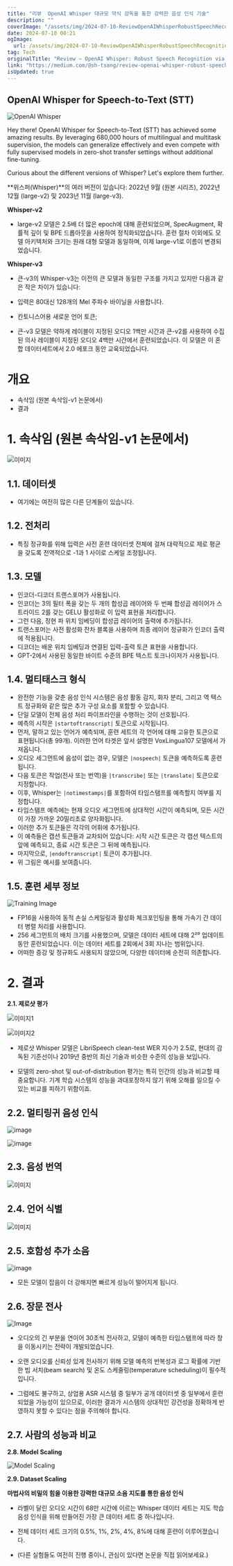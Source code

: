 ```yaml
---
title: "리뷰  OpenAI Whisper 대규모 약식 감독을 통한 강력한 음성 인식 기술"
description: ""
coverImage: "/assets/img/2024-07-10-ReviewOpenAIWhisperRobustSpeechRecognitionviaLarge-ScaleWeakSupervision_0.png"
date: 2024-07-10 00:21
ogImage:
  url: /assets/img/2024-07-10-ReviewOpenAIWhisperRobustSpeechRecognitionviaLarge-ScaleWeakSupervision_0.png
tag: Tech
originalTitle: "Review — OpenAI Whisper: Robust Speech Recognition via Large-Scale Weak Supervision"
link: "https://medium.com/@sh-tsang/review-openai-whisper-robust-speech-recognition-via-large-scale-weak-supervision-f7b9bb646356"
isUpdated: true
---
```


## OpenAI Whisper for Speech-to-Text (STT)

![OpenAI Whisper](/assets/img/2024-07-10-ReviewOpenAIWhisperRobustSpeechRecognitionviaLarge-ScaleWeakSupervision_0.png)

Hey there! OpenAI Whisper for Speech-to-Text (STT) has achieved some amazing results. By leveraging 680,000 hours of multilingual and multitask supervision, the models can generalize effectively and even compete with fully supervised models in zero-shot transfer settings without additional fine-tuning.

Curious about the different versions of Whisper? Let's explore them further.

<!-- cozy-coder - 수평 -->

<ins class="adsbygoogle"
     style="display:block"
     data-ad-client="ca-pub-4877378276818686"
     data-ad-slot="1107185301"
     data-ad-format="auto"
     data-full-width-responsive="true"></ins>

<script>
     (adsbygoogle = window.adsbygoogle || []).push({});
</script>

**위스퍼(Whisper)**의 여러 버전이 있습니다: 2022년 9월 (원본 시리즈), 2022년 12월 (large-v2) 및 2023년 11월 (large-v3).

**Whisper-v2**

- large-v2 모델은 2.5배 더 많은 epoch에 대해 훈련되었으며, SpecAugment, 확률적 깊이 및 BPE 드롭아웃을 사용하여 정칙화되었습니다. 훈련 절차 이외에도 모델 아키텍처와 크기는 원래 대형 모델과 동일하며, 이제 large-v1로 이름이 변경되었습니다.

**Whisper-v3**

<!-- cozy-coder - 수평 -->

<ins class="adsbygoogle"
     style="display:block"
     data-ad-client="ca-pub-4877378276818686"
     data-ad-slot="1107185301"
     data-ad-format="auto"
     data-full-width-responsive="true"></ins>

<script>
     (adsbygoogle = window.adsbygoogle || []).push({});
</script>

- 큰-v3의 Whisper-v3는 이전의 큰 모델과 동일한 구조를 가지고 있지만 다음과 같은 작은 차이가 있습니다:

- 입력은 80대신 128개의 Mel 주파수 바이닐을 사용합니다.
- 칸토니스어용 새로운 언어 토큰;

- 큰-v3 모델은 약하게 레이블이 지정된 오디오 1백만 시간과 큰-v2를 사용하여 수집된 의사 레이블이 지정된 오디오 4백만 시간에서 훈련되었습니다. 이 모델은 이 혼합 데이터세트에서 2.0 에포크 동안 교육되었습니다.

# 개요

<!-- cozy-coder - 수평 -->

<ins class="adsbygoogle"
     style="display:block"
     data-ad-client="ca-pub-4877378276818686"
     data-ad-slot="1107185301"
     data-ad-format="auto"
     data-full-width-responsive="true"></ins>

<script>
     (adsbygoogle = window.adsbygoogle || []).push({});
</script>

- 속삭임 (원본 속삭임-v1 논문에서)
- 결과

# 1. 속삭임 (원본 속삭임-v1 논문에서)

![이미지](/assets/img/2024-07-10-ReviewOpenAIWhisperRobustSpeechRecognitionviaLarge-ScaleWeakSupervision_1.png)

## 1.1. 데이터셋

<!-- cozy-coder - 수평 -->

<ins class="adsbygoogle"
     style="display:block"
     data-ad-client="ca-pub-4877378276818686"
     data-ad-slot="1107185301"
     data-ad-format="auto"
     data-full-width-responsive="true"></ins>

<script>
     (adsbygoogle = window.adsbygoogle || []).push({});
</script>

- 여기에는 여전히 많은 다른 단계들이 있습니다.

## 1.2. 전처리

- 특징 정규화를 위해 입력은 사전 훈련 데이터셋 전체에 걸쳐 대략적으로 제로 평균을 갖도록 전역적으로 -1과 1 사이로 스케일 조정됩니다.

<!-- cozy-coder - 수평 -->

<ins class="adsbygoogle"
     style="display:block"
     data-ad-client="ca-pub-4877378276818686"
     data-ad-slot="1107185301"
     data-ad-format="auto"
     data-full-width-responsive="true"></ins>

<script>
     (adsbygoogle = window.adsbygoogle || []).push({});
</script>

## 1.3. 모델

- 인코더-디코더 트랜스포머가 사용됩니다.
- 인코더는 3의 필터 폭을 갖는 두 개의 합성곱 레이어와 두 번째 합성곱 레이어가 스트라이드 2를 갖는 GELU 활성화로 이 입력 표현을 처리합니다.
- 그런 다음, 정현 파 위치 임베딩이 합성곱 레이어의 출력에 추가됩니다.
- 트랜스포머는 사전 활성화 잔차 블록을 사용하며 최종 레이어 정규화가 인코더 출력에 적용됩니다.
- 디코더는 배운 위치 임베딩과 연결된 입력-출력 토큰 표현을 사용합니다.
- GPT-2에서 사용된 동일한 바이트 수준의 BPE 텍스트 토크나이저가 사용됩니다.

## 1.4. 멀티태스크 형식

- 완전한 기능을 갖춘 음성 인식 시스템은 음성 활동 감지, 화자 분리, 그리고 역 텍스트 정규화와 같은 많은 추가 구성 요소를 포함할 수 있습니다.
- 단일 모델이 전체 음성 처리 파이프라인을 수행하는 것이 선호됩니다.
- 예측의 시작은 `|startoftranscript|` 토큰으로 시작됩니다.
- 먼저, 말하고 있는 언어가 예측되며, 훈련 세트의 각 언어에 대해 고유한 토큰으로 표현됩니다(총 99개). 이러한 언어 타겟은 앞서 설명한 VoxLingua107 모델에서 가져옵니다.
- 오디오 세그먼트에 음성이 없는 경우, 모델은 `|nospeech|` 토큰을 예측하도록 훈련됩니다.
- 다음 토큰은 작업(전사 또는 번역)을 `|transcribe|` 또는 `|translate|` 토큰으로 지정합니다.
- 이후, Whisper는 `|notimestamps|`를 포함하여 타임스탬프를 예측할지 여부를 지정합니다.
- 타임스탬프 예측에는 현재 오디오 세그먼트에 상대적인 시간이 예측되며, 모든 시간이 가장 가까운 20밀리초로 양자화됩니다.
- 이러한 추가 토큰들은 각각의 어휘에 추가됩니다.
- 이 예측들은 캡션 토큰들과 교차되어 있습니다: 시작 시간 토큰은 각 캡션 텍스트의 앞에 예측되고, 종료 시간 토큰은 그 뒤에 예측됩니다.
- 마지막으로, `|endoftranscript|` 토큰이 추가됩니다.
- 위 그림은 예시를 보여줍니다.

<!-- cozy-coder - 수평 -->

<ins class="adsbygoogle"
     style="display:block"
     data-ad-client="ca-pub-4877378276818686"
     data-ad-slot="1107185301"
     data-ad-format="auto"
     data-full-width-responsive="true"></ins>

<script>
     (adsbygoogle = window.adsbygoogle || []).push({});
</script>

## 1.5. 훈련 세부 정보

![Training Image](/assets/img/2024-07-10-ReviewOpenAIWhisperRobustSpeechRecognitionviaLarge-ScaleWeakSupervision_2.png)

- FP16을 사용하여 동적 손실 스케일링과 활성화 체크포인팅을 통해 가속기 간 데이터 병렬 처리를 사용합니다.
- 256 세그먼트의 배치 크기를 사용했으며, 모델은 데이터 세트에 대해 2²⁰ 업데이트 동안 훈련되었습니다. 이는 데이터 세트를 2회에서 3회 지나는 범위입니다.
- 어떠한 증강 및 정규화도 사용되지 않았으며, 다양한 데이터에 순전히 의존합니다.

# 2. 결과

<!-- cozy-coder - 수평 -->

<ins class="adsbygoogle"
     style="display:block"
     data-ad-client="ca-pub-4877378276818686"
     data-ad-slot="1107185301"
     data-ad-format="auto"
     data-full-width-responsive="true"></ins>

<script>
     (adsbygoogle = window.adsbygoogle || []).push({});
</script>

**2.1. 제로샷 평가**

![이미지1](/assets/img/2024-07-10-ReviewOpenAIWhisperRobustSpeechRecognitionviaLarge-ScaleWeakSupervision_3.png)

![이미지2](/assets/img/2024-07-10-ReviewOpenAIWhisperRobustSpeechRecognitionviaLarge-ScaleWeakSupervision_4.png)

- 제로샷 Whisper 모델은 LibriSpeech clean-test WER 지수가 2.5로, 현대의 감독된 기준선이나 2019년 중반의 최신 기술과 비슷한 수준의 성능을 보입니다.

<!-- cozy-coder - 수평 -->

<ins class="adsbygoogle"
     style="display:block"
     data-ad-client="ca-pub-4877378276818686"
     data-ad-slot="1107185301"
     data-ad-format="auto"
     data-full-width-responsive="true"></ins>

<script>
     (adsbygoogle = window.adsbygoogle || []).push({});
</script>

- 모델의 zero-shot 및 out-of-distribution 평가는 특히 인간의 성능과 비교할 때 중요합니다. 기계 학습 시스템의 성능을 과대포장하지 않기 위해 오해를 일으킬 수 있는 비교를 피하기 위함이죠.

## 2.2. 멀티링귀 음성 인식

![image](/assets/img/2024-07-10-ReviewOpenAIWhisperRobustSpeechRecognitionviaLarge-ScaleWeakSupervision_5.png)

![image](/assets/img/2024-07-10-ReviewOpenAIWhisperRobustSpeechRecognitionviaLarge-ScaleWeakSupervision_6.png)

<!-- cozy-coder - 수평 -->

<ins class="adsbygoogle"
     style="display:block"
     data-ad-client="ca-pub-4877378276818686"
     data-ad-slot="1107185301"
     data-ad-format="auto"
     data-full-width-responsive="true"></ins>

<script>
     (adsbygoogle = window.adsbygoogle || []).push({});
</script>

## 2.3. 음성 번역

![이미지](/assets/img/2024-07-10-ReviewOpenAIWhisperRobustSpeechRecognitionviaLarge-ScaleWeakSupervision_7.png)

## 2.4. 언어 식별

![이미지](/assets/img/2024-07-10-ReviewOpenAIWhisperRobustSpeechRecognitionviaLarge-ScaleWeakSupervision_8.png)

<!-- cozy-coder - 수평 -->

<ins class="adsbygoogle"
     style="display:block"
     data-ad-client="ca-pub-4877378276818686"
     data-ad-slot="1107185301"
     data-ad-format="auto"
     data-full-width-responsive="true"></ins>

<script>
     (adsbygoogle = window.adsbygoogle || []).push({});
</script>

## 2.5. 호함성 추가 소음

![image](/assets/img/2024-07-10-ReviewOpenAIWhisperRobustSpeechRecognitionviaLarge-ScaleWeakSupervision_9.png)

- 모든 모델이 잡음이 더 강해지면 빠르게 성능이 떨어지게 됩니다.

## 2.6. 장문 전사

<!-- cozy-coder - 수평 -->

<ins class="adsbygoogle"
     style="display:block"
     data-ad-client="ca-pub-4877378276818686"
     data-ad-slot="1107185301"
     data-ad-format="auto"
     data-full-width-responsive="true"></ins>

<script>
     (adsbygoogle = window.adsbygoogle || []).push({});
</script>

![Image](/assets/img/2024-07-10-ReviewOpenAIWhisperRobustSpeechRecognitionviaLarge-ScaleWeakSupervision_10.png)

- 오디오의 긴 부분을 연이어 30초씩 전사하고, 모델이 예측한 타임스탬프에 따라 창을 이동시키는 전략이 개발되었습니다.
- 오랜 오디오를 신뢰성 있게 전사하기 위해 모델 예측의 반복성과 로그 확률에 기반한 빔 서치(beam search) 및 온도 스케줄링(temperature scheduling)이 필수적입니다.

- 그럼에도 불구하고, 상업용 ASR 시스템 중 일부가 공개 데이터셋 중 일부에서 훈련되었을 가능성이 있으므로, 이러한 결과가 시스템의 상대적인 강건성을 정확하게 반영하지 못할 수 있다는 점을 주의해야 합니다.

## 2.7. 사람의 성능과 비교

<!-- cozy-coder - 수평 -->

<ins class="adsbygoogle"
     style="display:block"
     data-ad-client="ca-pub-4877378276818686"
     data-ad-slot="1107185301"
     data-ad-format="auto"
     data-full-width-responsive="true"></ins>

<script>
     (adsbygoogle = window.adsbygoogle || []).push({});
</script>

**2.8. Model Scaling**

![Model Scaling](/assets/img/2024-07-10-ReviewOpenAIWhisperRobustSpeechRecognitionviaLarge-ScaleWeakSupervision_11.png)

**2.9. Dataset Scaling**

<!-- cozy-coder - 수평 -->

<ins class="adsbygoogle"
     style="display:block"
     data-ad-client="ca-pub-4877378276818686"
     data-ad-slot="1107185301"
     data-ad-format="auto"
     data-full-width-responsive="true"></ins>

<script>
     (adsbygoogle = window.adsbygoogle || []).push({});
</script>

**마법사의 비밀의 힘을 이용한 강력한 대규모 소음 지도를 통한 음성 인식**

- 라벨이 달린 오디오 시간이 68만 시간에 이르는 Whisper 데이터 세트는 지도 학습 음성 인식을 위해 만들어진 가장 큰 데이터 세트 중 하나입니다.
- 전체 데이터 세트 크기의 0.5%, 1%, 2%, 4%, 8%에 대해 훈련이 이루어졌습니다.

- (다른 실험들도 여전히 진행 중이니, 관심이 있다면 논문을 직접 읽어보세요.)

